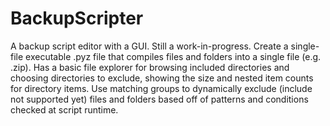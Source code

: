 # BackupScripter

A backup script editor with a GUI. Still a work-in-progress. Create a single-file executable .pyz file that compiles files and folders into a single file (e.g. .zip). Has a basic file explorer for browsing included directories and choosing directories to exclude, showing the size and nested item counts for directory items. Use matching groups to dynamically exclude (include not supported yet) files and folders based off of patterns and conditions checked at script runtime.

